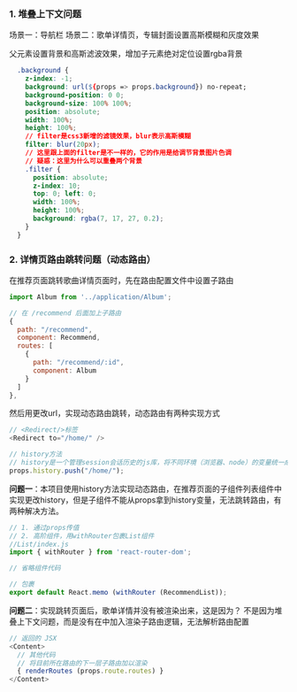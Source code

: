 ### 1. 堆叠上下文问题
场景一：导航栏
场景二：歌单详情页，专辑封面设置高斯模糊和灰度效果

父元素设置背景和高斯滤波效果，增加子元素绝对定位设置rgba背景
```css
  .background {
    z-index: -1;
    background: url(${props => props.background}) no-repeat;
    background-position: 0 0;
    background-size: 100% 100%;
    position: absolute;
    width: 100%;
    height: 100%;
    // filter是css3新增的滤镜效果，blur表示高斯模糊
    filter: blur(20px);
    // 这里跟上面的filter是不一样的，它的作用是给调节背景图片色调
    // 疑惑：这里为什么可以重叠两个背景
    .filter {
      position: absolute;
      z-index: 10;
      top: 0; left: 0;
      width: 100%;
      height: 100%;
      background: rgba(7, 17, 27, 0.2);
    }
  }
```


### 2. 详情页路由跳转问题（动态路由）
在推荐页面跳转歌曲详情页面时，先在路由配置文件中设置子路由
```javascript
import Album from '../application/Album';

// 在 /recommend 后面加上子路由
{
  path: "/recommend",
  component: Recommend,
  routes: [
    {
      path: "/recommend/:id",
      component: Album
    }
  ]
},
```
然后用更改url，实现动态路由跳转，动态路由有两种实现方式
```javascript
// <Redirect/>标签
<Redirect to="/home/" />

// history方法
// history是一个管理session会话历史的js库，将不同环境（浏览器、node）的变量统一成一个简易的api管理历史堆栈，导航、确认跳转、以及session之间的持续状态
props.history.push("/home/");  
```
**问题一**：本项目使用history方法实现动态路由，在推荐页面的子组件列表<List>组件中实现更改history，但是子组件不能从props拿到history变量，无法跳转路由，有两种解决方法。
```javascript
// 1. 通过props传值
// 2. 高阶组件，用withRouter包裹List组件
//List/index.js
import { withRouter } from 'react-router-dom';

// 省略组件代码

// 包裹
export default React.memo (withRouter (RecommendList));
```
**问题二**：实现跳转页面后，歌单详情并没有被渲染出来，这是因为？
不是因为堆叠上下文问题，而是没有在<List>中加入渲染子路由逻辑，无法解析路由配置
```javascript
// 返回的 JSX
<Content>
  // 其他代码
  // 将目前所在路由的下一层子路由加以渲染
  { renderRoutes (props.route.routes) }
</Content>
```